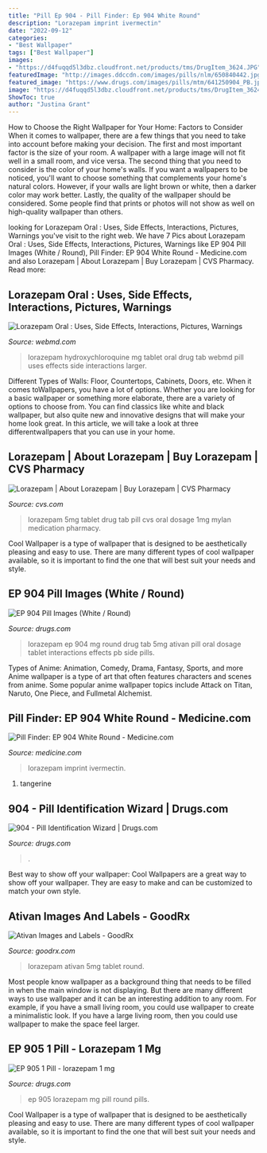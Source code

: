 ```yaml
---
title: "Pill Ep 904 - Pill Finder: Ep 904 White Round"
description: "Lorazepam imprint ivermectin"
date: "2022-09-12"
categories:
- "Best Wallpaper"
tags: ["Best Wallpaper"]
images:
- "https://d4fuqqd5l3dbz.cloudfront.net/products/tms/DrugItem_3624.JPG"
featuredImage: "http://images.ddccdn.com/images/pills/nlm/650840442.jpg"
featured_image: "https://www.drugs.com/images/pills/mtm/641250904_PB.jpg"
image: "https://d4fuqqd5l3dbz.cloudfront.net/products/tms/DrugItem_3624.JPG"
ShowToc: true
author: "Justina Grant"
---
```



How to Choose the Right Wallpaper for Your Home: Factors to Consider
When it comes to wallpaper, there are a few things that you need to take into account before making your decision. The first and most important factor is the size of your room. A wallpaper with a large image will not fit well in a small room, and vice versa. 
The second thing that you need to consider is the color of your home's walls. If you want a wallpapers to be noticed, you'll want to choose something that complements your home's natural colors. However, if your walls are light brown or white, then a darker color may work better. 
Lastly, the quality of the wallpaper should be considered. Some people find that prints or photos will not show as well on high-quality wallpaper than others.

	

		
looking for Lorazepam Oral : Uses, Side Effects, Interactions, Pictures, Warnings you've visit to the right web. We have 7 Pics about Lorazepam Oral : Uses, Side Effects, Interactions, Pictures, Warnings like EP 904 Pill Images (White / Round), Pill Finder: EP 904 White Round - Medicine.com and also Lorazepam | About Lorazepam | Buy Lorazepam | CVS Pharmacy. Read more:
		
    
## Lorazepam Oral : Uses, Side Effects, Interactions, Pictures, Warnings

<img loading=lazy src="https://img.medscapestatic.com/pi/features/drugdirectory/octupdate/MJR60080.jpg" onerror="this.onerror=null;this.src='https://tse4.mm.bing.net/th?id=OIP.azxU0AIgOaE_kKzWrg0dsAAAAA&amp;pid=15.1';" alt="Lorazepam Oral : Uses, Side Effects, Interactions, Pictures, Warnings">

_Source: webmd.com_

>lorazepam hydroxychloroquine mg tablet oral drug tab webmd pill uses effects side interactions larger. 

	

Different Types of Walls: Floor, Countertops, Cabinets, Doors, etc.
When it comes toWallpapers, you have a lot of options. Whether you are looking for a basic wallpaper or something more elaborate, there are a variety of options to choose from. You can find classics like white and black wallpaper, but also quite new and innovative designs that will make your home look great. In this article, we will take a look at three differentwallpapers that you can use in your home.

    
## Lorazepam | About Lorazepam | Buy Lorazepam | CVS Pharmacy

<img loading=lazy src="https://www.cvs.com/webcontent/images/drug/DrugItem_8490.JPG" onerror="this.onerror=null;this.src='https://tse1.mm.bing.net/th?id=OIP.km7vRIl6PzRnWTDMjjPaiwHaFL&amp;pid=15.1';" alt="Lorazepam | About Lorazepam | Buy Lorazepam | CVS Pharmacy">

_Source: cvs.com_

>lorazepam 5mg tablet drug tab pill cvs oral dosage 1mg mylan medication pharmacy. 

	

Cool Wallpaper is a type of wallpaper that is designed to be aesthetically pleasing and easy to use. There are many different types of cool wallpaper available, so it is important to find the one that will best suit your needs and style.

    
## EP 904 Pill Images (White / Round)

<img loading=lazy src="https://www.drugs.com/images/pills/mtm/641250904_PB.jpg" onerror="this.onerror=null;this.src='https://tse3.mm.bing.net/th?id=OIP.YjqdoHeE2KpF54aYimnDCQHaFj&amp;pid=15.1';" alt="EP 904 Pill Images (White / Round)">

_Source: drugs.com_

>lorazepam ep 904 mg round drug tab 5mg ativan pill oral dosage tablet interactions effects pb side pills. 

	

Types of Anime: Animation, Comedy, Drama, Fantasy, Sports, and more
Anime wallpaper is a type of art that often features characters and scenes from anime. Some popular anime wallpaper topics include Attack on Titan, Naruto, One Piece, and Fullmetal Alchemist.

    
## Pill Finder: EP 904 White Round - Medicine.com

<img loading=lazy src="https://www.medicine.com/cms/img/imprint/mtm/641250904_PB.jpg" onerror="this.onerror=null;this.src='https://tse3.mm.bing.net/th?id=OIP.Pa3s3kmSpfCOJbdXifagyQHaFj&amp;pid=15.1';" alt="Pill Finder: EP 904 White Round - Medicine.com">

_Source: medicine.com_

>lorazepam imprint ivermectin. 

	

1. tangerine 

    
## 904 - Pill Identification Wizard | Drugs.com

<img loading=lazy src="http://www.drugs.com/images/pills/nlm/200001606.jpg" onerror="this.onerror=null;this.src='https://tse3.mm.bing.net/th?id=OIP.4qZcZwKMkgiLoYk63O6kwwAAAA&amp;pid=15.1';" alt="904 - Pill Identification Wizard | Drugs.com">

_Source: drugs.com_

>. 

	

Best way to show off your wallpaper:
Cool Wallpapers are a great way to show off your wallpaper. They are easy to make and can be customized to match your own style.

    
## Ativan Images And Labels - GoodRx

<img loading=lazy src="https://d4fuqqd5l3dbz.cloudfront.net/products/tms/DrugItem_3624.JPG" onerror="this.onerror=null;this.src='https://tse3.mm.bing.net/th?id=OIP.vmLximaXrJ8dZoCgv2YydgAAAA&amp;pid=15.1';" alt="Ativan Images and Labels - GoodRx">

_Source: goodrx.com_

>lorazepam ativan 5mg tablet round. 

	

Most people know wallpaper as a background thing that needs to be filled in when the main window is not displaying. But there are many different ways to use wallpaper and it can be an interesting addition to any room. For example, if you have a small living room, you could use wallpaper to create a minimalistic look. If you have a large living room, then you could use wallpaper to make the space feel larger.

    
## EP 905 1 Pill - Lorazepam 1 Mg

<img loading=lazy src="http://images.ddccdn.com/images/pills/nlm/650840442.jpg" onerror="this.onerror=null;this.src='https://tse1.mm.bing.net/th?id=OIP.FEnlyQn9ReCQ1ZkKhOvdrAHaFj&amp;pid=15.1';" alt="EP 905 1 Pill - lorazepam 1 mg">

_Source: drugs.com_

>ep 905 lorazepam mg pill round pills. 

	

Cool Wallpaper is a type of wallpaper that is designed to be aesthetically pleasing and easy to use. There are many different types of cool wallpaper available, so it is important to find the one that will best suit your needs and style.

